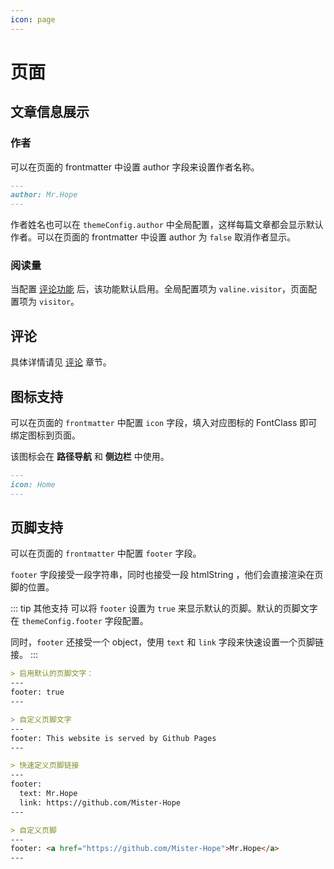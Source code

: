 ```yaml
---
icon: page
---
```


# 页面

## 文章信息展示

### 作者

可以在页面的 frontmatter 中设置 author 字段来设置作者名称。

```md
---
author: Mr.Hope
---
```

作者姓名也可以在 `themeConfig.author` 中全局配置，这样每篇文章都会显示默认作者。可以在页面的 frontmatter 中设置 author 为 `false` 取消作者显示。

### 阅读量 <MyBadge text="页面覆盖全局支持" />

当配置 [评论功能](comment.md) 后，该功能默认启用。全局配置项为 `valine.visitor`，页面配置项为 `visitor`。

## 评论

具体详情请见 [评论](comment.md) 章节。

## 图标支持

可以在页面的 `frontmatter` 中配置 `icon` 字段，填入对应图标的 FontClass 即可绑定图标到页面。

该图标会在 **路径导航** 和 **侧边栏** 中使用。

```md
---
icon: Home
---
```

## 页脚支持

可以在页面的 `frontmatter` 中配置 `footer` 字段。

`footer` 字段接受一段字符串，同时也接受一段 htmlString ，他们会直接渲染在页脚的位置。

::: tip 其他支持
可以将 `footer` 设置为 `true` 来显示默认的页脚。默认的页脚文字在 `themeConfig.footer` 字段配置。

同时，`footer` 还接受一个 object，使用 `text` 和 `link` 字段来快速设置一个页脚链接。
:::

```md
> 启用默认的页脚文字：
---
footer: true
---

> 自定义页脚文字
---
footer: This website is served by Github Pages
---

> 快速定义页脚链接
---
footer:
  text: Mr.Hope
  link: https://github.com/Mister-Hope
---

> 自定义页脚
---
footer: <a href="https://github.com/Mister-Hope">Mr.Hope</a>
---
```
